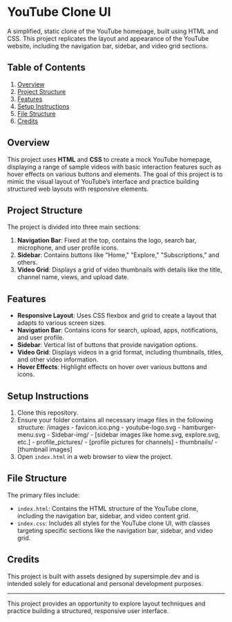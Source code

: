 # YouTube Clone UI

A simplified, static clone of the YouTube homepage, built using HTML and CSS. This project replicates the layout and appearance of the YouTube website, including the navigation bar, sidebar, and video grid sections.

## Table of Contents

1. [Overview](#overview)
2. [Project Structure](#project-structure)
3. [Features](#features)
4. [Setup Instructions](#setup-instructions)
5. [File Structure](#file-structure)
6. [Credits](#credits)

## Overview

This project uses **HTML** and **CSS** to create a mock YouTube homepage, displaying a range of sample videos with basic interaction features such as hover effects on various buttons and elements. The goal of this project is to mimic the visual layout of YouTube’s interface and practice building structured web layouts with responsive elements.

## Project Structure

The project is divided into three main sections:

1. **Navigation Bar**: Fixed at the top, contains the logo, search bar, microphone, and user profile icons.
2. **Sidebar**: Contains buttons like "Home," "Explore," "Subscriptions," and others.
3. **Video Grid**: Displays a grid of video thumbnails with details like the title, channel name, views, and upload date.

## Features

- **Responsive Layout**: Uses CSS flexbox and grid to create a layout that adapts to various screen sizes.
- **Navigation Bar**: Contains icons for search, upload, apps, notifications, and user profile.
- **Sidebar**: Vertical list of buttons that provide navigation options.
- **Video Grid**: Displays videos in a grid format, including thumbnails, titles, and other video information.
- **Hover Effects**: Highlight effects on hover over various buttons and icons.

## Setup Instructions

1. Clone this repository.
2. Ensure your folder contains all necessary image files in the following structure:
   /images - favicon.ico.png - youtube-logo.svg - hamburger-menu.svg - Sidebar-img/ - [sidebar images like home.svg, explore.svg, etc.] - profile_pictures/ - [profile pictures for channels] - thumbnails/ - [thumbnail images]
3. Open `index.html` in a web browser to view the project.

## File Structure

The primary files include:

- `index.html`: Contains the HTML structure of the YouTube clone, including the navigation bar, sidebar, and video content grid.
- `index.css`: Includes all styles for the YouTube clone UI, with classes targeting specific sections like the navigation bar, sidebar, and video grid.

## Credits

This project is built with assets designed by supersimple.dev and is intended solely for educational and personal development purposes.

---

This project provides an opportunity to explore layout techniques and practice building a structured, responsive user interface.

